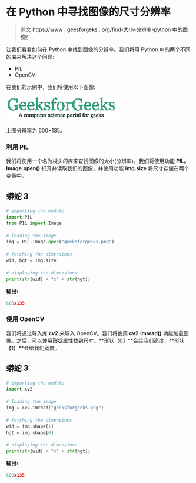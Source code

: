 # 在 Python 中寻找图像的尺寸分辨率

> 原文:[https://www . geesforgeks . org/find-大小-分辨率-python 中的图像/](https://www.geeksforgeeks.org/finding-the-size-resolution-of-image-in-python/)

让我们看看如何在 Python 中找到图像的分辨率。我们将用 Python 中的两个不同的库来解决这个问题:

*   PIL
*   OpenCV

在我们的示例中，我们将使用以下图像:

![](img/31cccbc738458212a3ba180fe1c85f63.png)

上图分辨率为 600×135。

### 利用 PIL

我们将使用一个名为枕头的库来查找图像的大小(分辨率)。我们将使用功能 **PIL。Image.open()** 打开并读取我们的图像，并使用功能 **img.size** 将尺寸存储在两个变量中。

## 蟒蛇 3

```py
# importing the module
import PIL
from PIL import Image

# loading the image
img = PIL.Image.open("geeksforgeeks.png")

# fetching the dimensions
wid, hgt = img.size

# displaying the dimensions
print(str(wid) + "x" + str(hgt))
```

**输出:**

```py
600x135

```

### 使用 OpenCV

我们将通过导入库 **cv2** 来导入 OpenCV。我们将使用 **cv2.imread()** 功能加载图像。之后，可以使用**形状**属性找到尺寸。**形状【0】**会给我们高度，**形状【1】**会给我们宽度。

## 蟒蛇 3

```py
# importing the module
import cv2

# loading the image
img = cv2.imread("geeksforgeeks.png")

# fetching the dimensions
wid = img.shape[1]
hgt = img.shape[0]

# displaying the dimensions
print(str(wid) + "x" + str(hgt))
```

**输出:**

```py
600x135

```